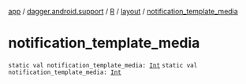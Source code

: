 [app](../../../index.md) / [dagger.android.support](../../index.md) / [R](../index.md) / [layout](index.md) / [notification_template_media](./notification_template_media.md)

# notification_template_media

`static val notification_template_media: `[`Int`](https://kotlinlang.org/api/latest/jvm/stdlib/kotlin/-int/index.html)
`static val notification_template_media: `[`Int`](https://kotlinlang.org/api/latest/jvm/stdlib/kotlin/-int/index.html)